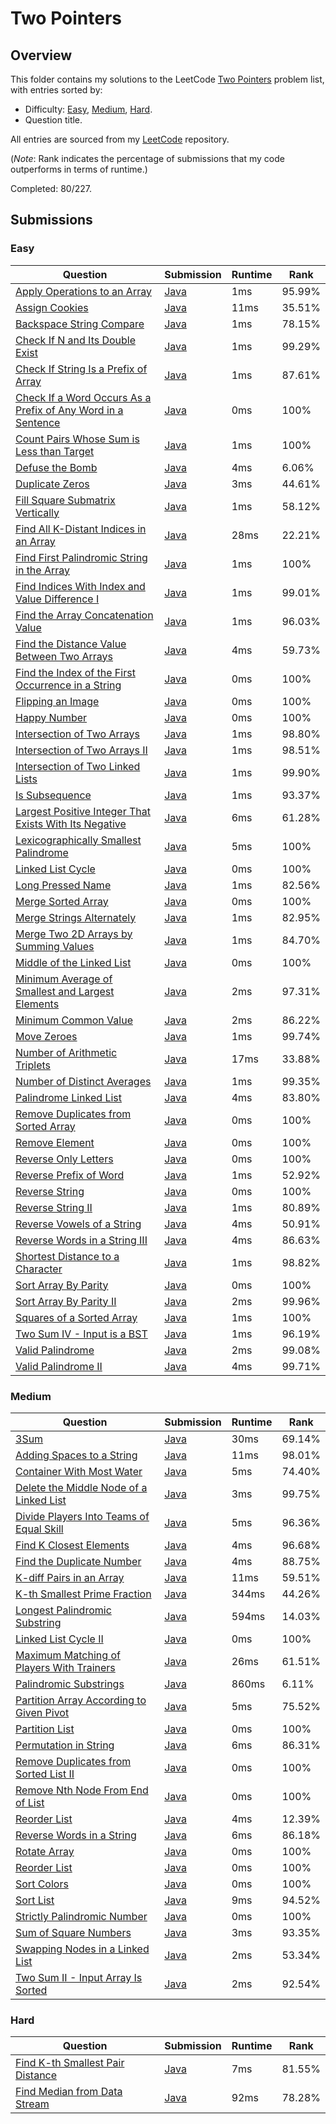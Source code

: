 # Two Pointers

## Overview
This folder contains my solutions to the LeetCode [Two Pointers](https://leetcode.com/problem-list/two-pointers/) problem list,
with entries sorted by:
- Difficulty: [Easy](#easy), [Medium](#medium), [Hard](#hard).
- Question title.

All entries are sourced from my [LeetCode](https://github.com/shumarb/leetcode) repository.

(*Note*: Rank indicates the percentage of submissions that my code outperforms in terms of runtime.)

Completed: 80/227.

## Submissions
### Easy
| Question                                                                                                                                                    | Submission                                                                                                             | Runtime | Rank   |
|-------------------------------------------------------------------------------------------------------------------------------------------------------------|------------------------------------------------------------------------------------------------------------------------|---------|--------|
| [Apply Operations to an Array](https://leetcode.com/problems/apply-operations-to-an-array/description/)                                                     | [Java](https://github.com/shumarb/leetcode/blob/main/submissions/ApplyOperationsToAnArray.java)                        | 1ms     | 95.99% |
| [Assign Cookies](https://leetcode.com/problems/assign-cookie/description/)                                                                                  | [Java](https://github.com/shumarb/leetcode/blob/main/submissions/AssignCookies.java)                                   | 11ms    | 35.51% |
| [Backspace String Compare](https://leetcode.com/problems/backspace-string-compare/description/)                                                             | [Java](https://github.com/shumarb/leetcode/blob/main/submissions/BackspaceStringCompare.java)                          | 1ms     | 78.15% |
| [Check If N and Its Double Exist](https://leetcode.com/problems/check-if-n-and-its-double-exist/description)                                                | [Java](https://github.com/shumarb/leetcode/blob/main/submissions/CheckIfNAndItsDoubleExist.java)                       | 1ms     | 99.29% |
| [Check If String Is a Prefix of Array](https://leetcode.com/problems/check-if-string-is-a-prefix-of-array/description/)                                     | [Java](https://github.com/shumarb/leetcode/blob/main/submissions/CheckIfStringIsAPrefixOfArray.java)                   | 1ms     | 87.61% |
| [Check If a Word Occurs As a Prefix of Any Word in a Sentence](https://leetcode.com/problems/counting-words-with-a-given-prefix/description/)               | [Java](https://github.com/shumarb/leetcode/blob/main/submissions/CountingWordsWithAGivenPrefix.java)                   | 0ms     | 100%   |
| [Count Pairs Whose Sum is Less than Target](https://leetcode.com/problems/count-pairs-whose-sum-is-less-than-target/description/)                           | [Java](https://github.com/shumarb/leetcode/blob/main/submissions/CountPairsWhoseSumIsLessThanTarget.java)              | 1ms     | 100%   |
| [Defuse the Bomb](https://leetcode.com/problems/defuse-the-bomb/description/)                                                                               | [Java](https://github.com/shumarb/leetcode/blob/main/submissions/DefuseTheBomb.java)                                   | 4ms     | 6.06%  |
| [Duplicate Zeros](https://leetcode.com/problems/duplicate-zeros/description/)                                                                               | [Java](https://github.com/shumarb/leetcode/blob/main/submissions/DuplicateZeros.java)                                  | 3ms     | 44.61% |
| [Fill Square Submatrix Vertically](https://leetcode.com/problems/flip-square-submatrix-vertically/description)                                              | [Java](https://github.com/shumarb/leetcode/blob/main/submissions/FillSquareSubmatrixVertically.java)                   | 1ms     | 58.12% |
| [Find All K-Distant Indices in an Array](https://leetcode.com/problems/find-all-k-distant-indices-in-an-array/description/)                                 | [Java](https://github.com/shumarb/leetcode/blob/main/submissions/FindAllKDistantIndicesInAnArray.java)                 | 28ms    | 22.21% |
| [Find First Palindromic String in the Array](https://leetcode.com/problems/find-first-palindromic-string-in-the-array/description/)                         | [Java](https://github.com/shumarb/leetcode/blob/main/submissions/FindFirstPalindromicStringInTheArray.java)            | 1ms     | 100%   |
| [Find Indices With Index and Value Difference I](https://leetcode.com/problems/find-indices-with-index-and-value-difference-i/description/)                 | [Java](https://github.com/shumarb/leetcode/blob/main/submissions/FindIndicesWithIndexAndValueDifferenceOne.java)       | 1ms     | 99.01% |
| [Find the Array Concatenation Value](https://leetcode.com/problems/find-the-array-concatenation-value/description/)                                         | [Java](https://github.com/shumarb/leetcode/blob/main/submissions/FindTheArrayConcatenationValue.java)                  | 1ms     | 96.03% |
| [Find the Distance Value Between Two Arrays](https://leetcode.com/problems/find-the-distance-value-between-two-arrays/description/)                         | [Java](https://github.com/shumarb/leetcode/blob/main/submissions/FindTheDistanceValueBetweenTwoArrays.java)            | 4ms     | 59.73% |
| [Find the Index of the First Occurrence in a String](https://leetcode.com/problems/find-the-index-of-the-first-occurrence-in-a-string/)                     | [Java](https://github.com/shumarb/leetcode/blob/main/submissions/FindTheIndexOfTheFirstOccurrenceInAString.java)       | 0ms     | 100%   |
| [Flipping an Image](https://leetcode.com/problems/flipping-an-image/description)                                                                            | [Java](https://github.com/shumarb/leetcode/blob/main/submissions/FlippingAnImage.java)                                 | 0ms     | 100%   |
| [Happy Number](https://leetcode.com/problems/happy-number/description/)                                                                                     | [Java](https://github.com/shumarb/leetcode/blob/main/submissions/HappyNumber.java)                                     | 0ms     | 100%   |
| [Intersection of Two Arrays](https://leetcode.com/problems/intersection-of-two-arrays/description/)                                                         | [Java](https://github.com/shumarb/leetcode/blob/main/submissions/IntersectionOfTwoArrays.java)                         | 1ms     | 98.80% |
| [Intersection of Two Arrays II](https://leetcode.com/problems/intersection-of-two-arrays-ii/description/)                                                   | [Java](https://github.com/shumarb/leetcode/blob/main/submissions/IntersectionOfTwoArraysTwo.java)                      | 1ms     | 98.51% |
| [Intersection of Two Linked Lists](https://leetcode.com/problems/intersection-of-two-linked-lists/description/)                                             | [Java](https://github.com/shumarb/leetcode/blob/main/submissions/IntersectionOfTwoLinkedLists.java)                    | 1ms     | 99.90% |
| [Is Subsequence](https://leetcode.com/problems/is-subsequence/description/)                                                                                 | [Java](https://github.com/shumarb/leetcode/blob/main/submissions/IsSubsequence.java)                                   | 1ms     | 93.37% |
| [Largest Positive Integer That Exists With Its Negative](https://leetcode.com/problems/largest-positive-integer-that-exists-with-its-negative/description/) | [Java](https://github.com/shumarb/leetcode/blob/main/submissions/LargestPositiveIntegerThatExistsWithItsNegative.java) | 6ms     | 61.28% |
| [Lexicographically Smallest Palindrome](https://leetcode.com/problems/lexicographically-smallest-palindrome/description/)                                   | [Java](https://github.com/shumarb/leetcode/blob/main/submissions/LexicographicallySmallestPalindrome.java)             | 5ms     | 100%   |
| [Linked List Cycle](https://leetcode.com/problems/linked-list-cycle/description/)                                                                           | [Java](https://github.com/shumarb/leetcode/blob/main/submissions/LinkedListCycle.java)                                 | 0ms     | 100%   |
| [Long Pressed Name](https://leetcode.com/problems/long-pressed-name/description/)                                                                           | [Java](https://github.com/shumarb/leetcode/blob/main/submissions/LongPressedName.java)                                 | 1ms     | 82.56% |
| [Merge Sorted Array](https://leetcode.com/problems/merge-sorted-array/description/)                                                                         | [Java](https://github.com/shumarb/leetcode/blob/main/submissions/MergeSortedArray.java)                                | 0ms     | 100%   |
| [Merge Strings Alternately](https://leetcode.com/problems/merge-strings-alternately/description/)                                                           | [Java](https://github.com/shumarb/leetcode/blob/main/submissions/MergeStringsAlternately.java)                         | 1ms     | 82.95% |
| [Merge Two 2D Arrays by Summing Values](https://leetcode.com/problems/merge-two-2d-arrays-by-summing-values/description/)                                   | [Java](https://github.com/shumarb/leetcode/blob/main/submissions/MergeTwo2DArraysBySummingValues.java)                 | 1ms     | 84.70% |
| [Middle of the Linked List](https://leetcode.com/problems/middle-of-the-linked-list/description/)                                                           | [Java](https://github.com/shumarb/leetcode/blob/main/submissions/MiddleOfTheLinkedList.java)                           | 0ms     | 100%   |
| [Minimum Average of Smallest and Largest Elements](https://leetcode.com/problems/minimum-average-of-smallest-and-largest-elements/description/)             | [Java](https://github.com/shumarb/leetcode/blob/main/submissions/MinimumAverageOfSmallestAndLargestElements.java)      | 2ms     | 97.31% |
| [Minimum Common Value](https://leetcode.com/problems/minimum-common-value/description/)                                                                     | [Java](https://github.com/shumarb/leetcode/blob/main/submissions/MinimumCommonValue.java)                              | 2ms     | 86.22% |
| [Move Zeroes](https://leetcode.com/problems/move-zeroes/description/)                                                                                       | [Java](https://github.com/shumarb/leetcode/blob/main/submissions/MoveZeroes.java)                                      | 1ms     | 99.74% |
| [Number of Arithmetic Triplets](https://leetcode.com/problems/number-of-arithmetic-triplets/description/)                                                   | [Java](https://github.com/shumarb/leetcode/blob/main/submissions/NumberOfArithmeticTriplets.java)                      | 17ms    | 33.88% |
| [Number of Distinct Averages](https://leetcode.com/problems/number-of-distinct-averages/description/)                                                       | [Java](https://github.com/shumarb/leetcode/blob/main/submissions/NumberOfDistinctAverages.java)                        | 1ms     | 99.35% |
| [Palindrome Linked List](https://leetcode.com/problems/palindrome-linked-list/description/)                                                                 | [Java](https://github.com/shumarb/leetcode/blob/main/submissions/PalindromeLinkedList.java)                            | 4ms     | 83.80% |
| [Remove Duplicates from Sorted Array](https://leetcode.com/problems/remove-duplicates-from-sorted-array/description/)                                       | [Java](https://github.com/shumarb/leetcode/blob/main/submissions/RemoveDuplicatesFromSortedArray.java)                 | 0ms     | 100%   |
| [Remove Element](https://leetcode.com/problems/remove-element/description/)                                                                                 | [Java](https://github.com/shumarb/leetcode/blob/main/submissions/RemoveElement.java)                                   | 0ms     | 100%   |
| [Reverse Only Letters](https://leetcode.com/problems/reverse-only-letters/description/)                                                                     | [Java](https://github.com/shumarb/leetcode/blob/main/submissions/ReverseOnlyLetters..java)                             | 0ms     | 100%   |
| [Reverse Prefix of Word](https://leetcode.com/problems/reverse-prefix-of-word/description/)                                                                 | [Java](https://github.com/shumarb/leetcode/blob/main/submissions/ReversePrefixOfWord..java)                            | 1ms     | 52.92% |
| [Reverse String](https://leetcode.com/problems/reverse-string/description/)                                                                                 | [Java](https://github.com/shumarb/leetcode/blob/main/submissions/ReverseString.java)                                   | 0ms     | 100%   |
| [Reverse String II](https://leetcode.com/problems/reverse-string-ii/description/)                                                                           | [Java](https://github.com/shumarb/leetcode/blob/main/submissions/ReverseStringTwo.java)                                | 1ms     | 80.89% |
| [Reverse Vowels of a String](https://leetcode.com/problems/reverse-vowels-of-a-string/description/)                                                         | [Java](https://github.com/shumarb/leetcode/blob/main/submissions/ReverseVowelsOfAString.java)                          | 4ms     | 50.91% |
| [Reverse Words in a String III](https://leetcode.com/problems/reverse-words-in-a-string-iii/description/)                                                   | [Java](https://github.com/shumarb/leetcode/blob/main/submissions/ReverseWordsInAStringThree.java)                      | 4ms     | 86.63% |
| [Shortest Distance to a Character](https://leetcode.com/problems/shortest-distance-to-a-character/description/)                                             | [Java](https://github.com/shumarb/leetcode/blob/main/submissions/ShortestDistanceToACharacter.java)                    | 1ms     | 98.82% |
| [Sort Array By Parity](https://leetcode.com/problems/sort-array-by-parity/description/)                                                                     | [Java](https://github.com/shumarb/leetcode/blob/main/submissions/SortArrayByParity.java)                               | 0ms     | 100%   |
| [Sort Array By Parity II](https://leetcode.com/problems/sort-array-by-parity-ii/description/)                                                               | [Java](https://github.com/shumarb/leetcode/blob/main/submissions/SortArrayByParityTwo.java)                            | 2ms     | 99.96% |
| [Squares of a Sorted Array](https://leetcode.com/problems/squares-of-a-sorted-array/description/)                                                           | [Java](https://github.com/shumarb/leetcode/blob/main/submissions/SquaresOfASortedArray.java)                           | 1ms     | 100%   |
| [Two Sum IV - Input is a BST](https://leetcode.com/problems/two-sum-iv-input-is-a-bst/description/)                                                         | [Java](https://github.com/shumarb/leetcode/blob/main/submissions/TwoSumFourInputIsABST.java)                           | 1ms     | 96.19% |
| [Valid Palindrome](https://leetcode.com/problems/valid-palindrome/description/)                                                                             | [Java](https://github.com/shumarb/leetcode/blob/main/submissions/ValidPalindrome.java)                                 | 2ms     | 99.08% |
| [Valid Palindrome II](https://leetcode.com/problems/valid-palindrome-ii/description/)                                                                       | [Java](https://github.com/shumarb/leetcode/blob/main/submissions/ValidPalindromeTwo.java)                              | 4ms     | 99.71% |

### Medium
| Question                                                                                                                          | Submission                                                                                                  | Runtime | Rank   |
|-----------------------------------------------------------------------------------------------------------------------------------|-------------------------------------------------------------------------------------------------------------|---------|--------|
| [3Sum](https://leetcode.com/problems/3sum/description/)                                                                           | [Java](https://github.com/shumarb/leetcode/blob/main/submissions/ThreeSum.java)                             | 30ms    | 69.14% |
| [Adding Spaces to a String](https://leetcode.com/problems/adding-spaces-to-a-string/description/)                                 | [Java](https://github.com/shumarb/leetcode/blob/main/submissions/AddingSpacesToAString.java)                | 11ms    | 98.01% |
| [Container With Most Water](https://leetcode.com/problems/container-with-most-water/description/)                                 | [Java](https://github.com/shumarb/leetcode/blob/main/submissions/ContainerWithMostWater.java)               | 5ms     | 74.40% |
| [Delete the Middle Node of a Linked List](https://leetcode.com/problems/delete-the-middle-node-of-a-linked-list/description/)     | [Java](https://github.com/shumarb/leetcode/blob/main/submissions/DeleteTheMiddleNodeOfALinkedList.java)     | 3ms     | 99.75% |
| [Divide Players Into Teams of Equal Skill](https://leetcode.com/problems/divide-players-into-teams-of-equal-skill/description/)   | [Java](https://github.com/shumarb/leetcode/blob/main/submissions/DividePlayersIntoTeamsOfEqualSkill.java)   | 5ms     | 96.36% |
| [Find K Closest Elements](https://leetcode.com/problems/find-k-closest-elements/description/)                                     | [Java](https://github.com/shumarb/leetcode/blob/main/submissions/FindKClosestElements.java)                 | 4ms     | 96.68% |
| [Find the Duplicate Number](https://leetcode.com/problems/find-the-duplicate-number/description/)                                 | [Java](https://github.com/shumarb/leetcode/blob/main/submissions/FindTheDuplicateNumber.java)               | 4ms     | 88.75% |
| [K-diff Pairs in an Array](https://leetcode.com/problems/k-diff-pairs-in-an-array/description/)                                   | [Java](https://github.com/shumarb/leetcode/blob/main/submissions/KDiffPairsInAnArray.java)                  | 11ms    | 59.51% |
| [K-th Smallest Prime Fraction](https://leetcode.com/problems/k-th-smallest-prime-fraction/description/)                           | [Java](https://github.com/shumarb/leetcode/blob/main/submissions/KthSmallestPrimeFaction.java)              | 344ms   | 44.26% |
| [Longest Palindromic Substring](https://leetcode.com/problems/longest-palindromic-substring/description/)                         | [Java](https://github.com/shumarb/leetcode/blob/main/submissions/LongestPalindromicSubstring.java)          | 594ms   | 14.03% |
| [Linked List Cycle II](https://leetcode.com/problems/linked-list-cycle-ii/description/)                                           | [Java](https://github.com/shumarb/leetcode/blob/main/submissions/LinkedListCycleTwo.java)                   | 0ms     | 100%   |
| [Maximum Matching of Players With Trainers](https://leetcode.com/problems/maximum-matching-of-players-with-trainers/description/) | [Java](https://github.com/shumarb/leetcode/blob/main/submissions/MaximumMatchingOfPlayersWithTrainers.java) | 26ms    | 61.51% |
| [Palindromic Substrings](https://leetcode.com/problems/palindromic-substrings/description/)                                       | [Java](https://github.com/shumarb/leetcode/blob/main/submissions/PalindromicSubstrings.java)                | 860ms   | 6.11%  |
| [Partition Array According to Given Pivot](https://leetcode.com/problems/partition-array-according-to-given-pivot/description/)   | [Java](https://github.com/shumarb/leetcode/blob/main/submissions/PartitionArrayAccordingToGivenPivot.java)  | 5ms     | 75.52% |
| [Partition List](https://leetcode.com/problems/partition-list/description/)                                                       | [Java](https://github.com/shumarb/leetcode/blob/main/submissions/PartitionList.java)                        | 0ms     | 100%   |
| [Permutation in String](https://leetcode.com/problems/permutation-in-string/description/)                                         | [Java](https://github.com/shumarb/leetcode/blob/main/submissions/PermutationInString.java)                  | 6ms     | 86.31% |
| [Remove Duplicates from Sorted List II](https://leetcode.com/problems/remove-duplicates-from-sorted-list-ii/description/)         | [Java](https://github.com/shumarb/leetcode/blob/main/submissions/RemoveDuplicatesFromSortedListTwo.java)    | 0ms     | 100%   |
| [Remove Nth Node From End of List](https://leetcode.com/problems/remove-nth-node-from-end-of-list/description/)                   | [Java](https://github.com/shumarb/leetcode/blob/main/submissions/RemoveNthNodeFromEndOfList.java)           | 0ms     | 100%   |
| [Reorder List](https://leetcode.com/problems/reorder-list/description/)                                                           | [Java](https://github.com/shumarb/leetcode/blob/main/submissions/ReorderList.java)                          | 4ms     | 12.39% |
| [Reverse Words in a String](https://leetcode.com/problems/reverse-words-in-a-string/description/)                                 | [Java](https://github.com/shumarb/leetcode/blob/main/submissions/ReverseWordsInAString.java)                | 6ms     | 86.18% |
| [Rotate Array](https://leetcode.com/problems/rotate-array/description/)                                                           | [Java](https://github.com/shumarb/leetcode/blob/main/submissions/RotateArray.java)                          | 0ms     | 100%   |
| [Reorder List](https://leetcode.com/problems/rotate-list/description/)                                                            | [Java](https://github.com/shumarb/leetcode/blob/main/submissions/RotateList.java)                           | 0ms     | 100%   |
| [Sort Colors](https://leetcode.com/problems/sort-colors/description/)                                                             | [Java](https://github.com/shumarb/leetcode/blob/main/submissions/SortColors.java)                           | 0ms     | 100%   |
| [Sort List](https://leetcode.com/problems/remove-duplicates-from-sorted-list/description/)                                        | [Java](https://github.com/shumarb/leetcode/blob/main/submissions/SortList.java)                             | 9ms     | 94.52% |
| [Strictly Palindromic Number](https://leetcode.com/problems/strictly-palindromic-number/description/)                             | [Java](https://github.com/shumarb/leetcode/blob/main/submissions/StrictlyPalindromicNumber.java)            | 0ms     | 100%   |
| [Sum of Square Numbers](https://leetcode.com/problems/sum-of-square-numbers/description/)                                         | [Java](https://github.com/shumarb/leetcode/blob/main/submissions/SumOfSquareNumbers.java)                   | 3ms     | 93.35% |
| [Swapping Nodes in a Linked List](https://leetcode.com/problems/swapping-nodes-in-a-linked-list/description/)                     | [Java](https://github.com/shumarb/leetcode/blob/main/submissions/SwappingNodesInALinkedList.java)           | 2ms     | 53.34% |
| [Two Sum II - Input Array Is Sorted](https://leetcode.com/problems/two-sum-ii-input-array-is-sorted/description/)                 | [Java](https://github.com/shumarb/leetcode/blob/main/submissions/TwoSumTwoInputArrayIsSorted.java)          | 2ms     | 92.54% |

### Hard
| Question                                                                                                        | Submission                                                                                         | Runtime | Rank   |
|-----------------------------------------------------------------------------------------------------------------|----------------------------------------------------------------------------------------------------|---------|--------|
| [Find K-th Smallest Pair Distance](https://leetcode.com/problems/find-k-th-smallest-pair-distance/description/) | [Java](https://github.com/shumarb/leetcode/blob/main/submissions/FindKthSmallestPairDistance.java) | 7ms     | 81.55% |
| [Find Median from Data Stream](https://leetcode.com/problems/find-median-from-data-stream/description/)         | [Java](https://github.com/shumarb/leetcode/blob/main/submissions/MedianFinder.java)                | 92ms    | 78.28% |

